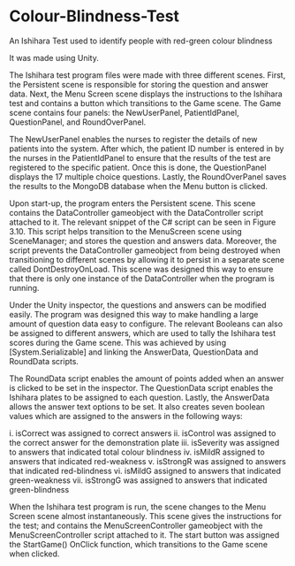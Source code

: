 # Colour-Blindness-Test
An Ishihara Test used to identify people with red-green colour blindness 

It was made using Unity.

The Ishihara test program files were made with three different scenes. First, the Persistent scene is responsible for storing the question and answer data. 
Next, the Menu Screen scene displays the instructions to the Ishihara test and contains a button which transitions to the Game scene. 
The Game scene contains four panels: the NewUserPanel, PatientIdPanel, QuestionPanel, and RoundOverPanel. 

The NewUserPanel enables the nurses to register the details of new patients into the system. 
After which, the patient ID number is entered in by the nurses in the PatientIdPanel to ensure that the results of the test are registered to the specific patient. 
Once this is done, the QuestionPanel displays the 17 multiple choice questions. 
Lastly, the RoundOverPanel saves the results to the MongoDB database when the Menu button is clicked. 

Upon start-up, the program enters the Persistent scene. This scene contains the DataController gameobject with the DataController script attached to it. 
The relevant snippet of the C# script can be seen in Figure 3.10. This script helps transition to the MenuScreen scene using SceneManager; 
and stores the question and answers data. Moreover, the script prevents the DataController gameobject from being destroyed when transitioning to 
different scenes by allowing it to persist in a separate scene called DontDestroyOnLoad. 
This scene was designed this way to ensure that there is only one instance of the DataController when the program is running.

Under the Unity inspector, the questions and answers can be modified easily. The program was designed this way to make handling
a large amount of question data easy to configure. The relevant Booleans can also be assigned to different answers, which are used to tally the
Ishihara test scores during the Game scene. This was achieved by using [System.Serializable] and linking the AnswerData, QuestionData and RoundData scripts.

The RoundData script enables the amount of points added when an answer is clicked to be set in the inspector. The QuestionData script enables the 
Ishihara plates to be assigned to each question. Lastly, the AnswerData allows the answer text options to be set. It also creates seven boolean values which are assigned 
to the answers in the following ways:

i. isCorrect was assigned to correct answers
ii. isControl was assigned to the correct answer for the demonstration plate
iii. isSeverity was assigned to answers that indicated total colour blindness
iv. isMildR assigned to answers that indicated red-weakness
v. isStrongR was assigned to answers that indicated red-blindness
vi. isMildG assigned to answers that indicated green-weakness
vii. isStrongG was assigned to answers that indicated green-blindness

When the Ishihara test program is run, the scene changes to the Menu Screen scene almost instantaneously. This scene gives the instructions for the test; 
and contains the MenuScreenController gameobject with the MenuScreenController script attached to it. 
The start button was assigned the StartGame() OnClick function, which transitions to the Game scene when clicked.
